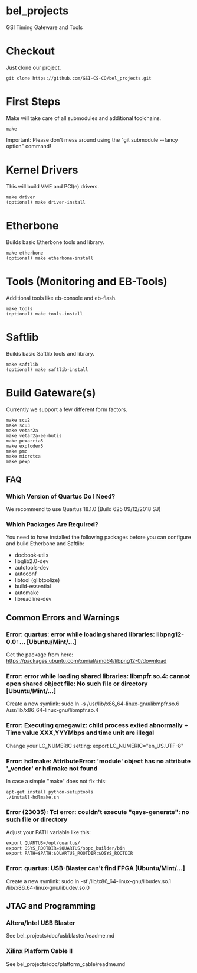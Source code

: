 bel_projects
============
GSI Timing Gateware and Tools

# Checkout
Just clone our project.
```
git clone https://github.com/GSI-CS-CO/bel_projects.git
```

# First Steps
Make will take care of all submodules and additional toolchains.
```
make
```
Important: Please don't mess around using the "git submodule --fancy option" command!

# Kernel Drivers
This will build VME and PCI(e) drivers.
```
make driver
(optional) make driver-install
```

# Etherbone
Builds basic Etherbone tools and library.
```
make etherbone
(optional) make etherbone-install
```

# Tools (Monitoring and EB-Tools)
Additional tools like eb-console and eb-flash.
```
make tools
(optional) make tools-install
```

# Saftlib
Builds basic Saftlib tools and library.
```
make saftlib
(optional) make saftlib-install
```

# Build Gateware(s)
Currently we support a few different form factors.
```
make scu2
make scu3
make vetar2a
make vetar2a-ee-butis
make pexarria5
make exploder5
make pmc
make microtca
make pexp
```

## FAQ
### Which Version of Quartus Do I Need?
We recommend to use Quartus 18.1.0 (Build 625 09/12/2018 SJ)

### Which Packages Are Required?
You need to have installed the following packages before you can configure and build Etherbone and Saftlib:
* docbook-utils
* libglib2.0-dev
* autotools-dev
* autoconf
* libtool (glibtoolize)
* build-essential
* automake
* libreadline-dev

## Common Errors and Warnings
### Error: quartus: error while loading shared libraries: libpng12-0.0: ... [Ubuntu/Mint/...]
Get the package from here: https://packages.ubuntu.com/xenial/amd64/libpng12-0/download

### Error: error while loading shared libraries: libmpfr.so.4: cannot open shared object file: No such file or directory [Ubuntu/Mint/...]
Create a new symlink: sudo ln -s /usr/lib/x86_64-linux-gnu/libmpfr.so.6 /usr/lib/x86_64-linux-gnu/libmpfr.so.4

### Error: Executing qmegawiz: child process exited abnormally + Time value XXX,YYYMbps and time unit are illegal
Change your LC_NUMERIC setting: export LC_NUMERIC="en_US.UTF-8"

### Error: hdlmake: AttributeError: 'module' object has no attribute '_vendor' or hdlmake not found
In case a simple "make" does not fix this:
```
apt-get install python-setuptools
./install-hdlmake.sh
```

### Error (23035): Tcl error: couldn't execute "qsys-generate": no such file or directory
Adjust your PATH variable like this:
```
export QUARTUS=/opt/quartus/
export QSYS_ROOTDIR=$QUARTUS/sopc_builder/bin
export PATH=$PATH:$QUARTUS_ROOTDIR:$QSYS_ROOTDIR
```

### Error: quartus: USB-Blaster can't find FPGA [Ubuntu/Mint/...]
Create a new symlink: sudo ln -sf /lib/x86_64-linux-gnu/libudev.so.1 /lib/x86_64-linux-gnu/libudev.so.0

## JTAG and Programming
### Altera/Intel USB Blaster

See bel_projects/doc/usbblaster/readme.md

### Xilinx Platform Cable II

See bel_projects/doc/platform_cable/readme.md
